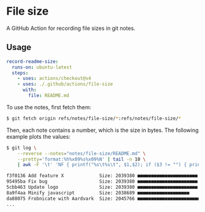 # File size

A GitHub Action for recording file sizes in git notes.

## Usage

```yaml
record-readme-size:
  runs-on: ubuntu-latest
  steps:
    - uses: actions/checkout@v4
    - uses: ./.github/actions/file-size
      with:
        file: README.md
```

To use the notes, first fetch them:

```bash
$ git fetch origin refs/notes/file-size/*:refs/notes/file-size/*
```

Then, each note contains a number, which is the size in bytes. The following example plots the values:

```bash
$ git log \
    --reverse --notes="notes/file-size/README.md" \
    --pretty='format:%h%x09%s%x09%N' | tail -n 10 \
    | awk -F '\t' 'NF { printf("%s\t%s\t", $1,$2); if ($3 != "") { printf("Size: %s ", $3); i = 0; while (i++ < ($3 - 2035000) / 200) printf "■" }; print "" }'

f3f0136 Add feature X             Size: 2039380 ■■■■■■■■■■■■■■■■■■■■■■
95495ba Fix bug                   Size: 2039380 ■■■■■■■■■■■■■■■■■■■■■■
5cbb463 Update logo               Size: 2039380 ■■■■■■■■■■■■■■■■■■■■■■
8a9f4aa Minify javascript         Size: 2038689 ■■■■■■■■■■■■■■■■■■■
da88075 Frobnicate with Aardvark  Size: 2045766 ■■■■■■■■■■■■■■■■■■■■■■■■■■■■■■■■■■■■■■■■■■■■■■■■■■■■■■
...
```

